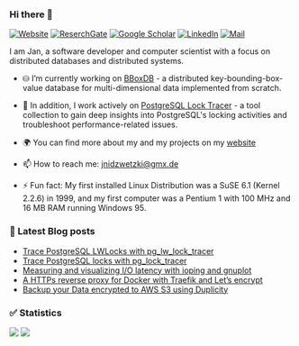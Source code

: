 ### Hi there 👋

[![Website](https://img.shields.io/badge/Website-jnidzwetzki.github.io-green?style=flat-square)](http://jnidzwetzki.github.io)
[![ReserchGate](https://img.shields.io/badge/-ResearchGate-gray?style=flat-square&logo=ResearchGate)](https://www.researchgate.net/profile/Jan-Nidzwetzki)
[![Google Scholar](https://img.shields.io/badge/Google%20Scholar-gray?style=flat-square&logo=googlescholar&logoColor=white)](https://scholar.google.com/citations?user=8u8bUJYAAAAJ)
[![LinkedIn](https://img.shields.io/badge/-Linkedin-blue?style=flat-square&logo=linkedin)](https://xing.com/profile/Jan_Nidzwetzki)
[![Mail](https://img.shields.io/badge/-Email-red?style=flat-square&logo=gmail&logoColor=white)](mailto:jnidzwetzki@gmx.de)



I am Jan, a software developer and computer scientist with a focus on distributed databases and distributed systems. 

- ⛁ I’m currently working on [BBoxDB](https://bboxdb.org) - a distributed key-bounding-box-value database for multi-dimensional data implemented from scratch. 

- 🔭 In addition, I work actively on [PostgreSQL Lock Tracer](https://github.com/jnidzwetzki/pg-lock-tracer/) - a tool collection to gain deep insights into PostgreSQL's locking activities and troubleshoot performance-related issues.

- 🌍 You can find more about my and my projects on my [website](https://jnidzwetzki.github.io/about/)

- 📫 How to reach me: [jnidzwetzki@gmx.de](mailto:jnidzwetzki@gmx.de)

- ⚡ Fun fact: My first installed Linux Distribution was a SuSE 6.1 (Kernel 2.2.6) in 1999, and my first computer was a Pentium 1 with 100 MHz and 16 MB RAM running Windows 95.

### 📝 Latest Blog posts
<!-- BLOG-POST-LIST:START -->
- [Trace PostgreSQL LWLocks with pg_lw_lock_tracer](https://jnidzwetzki.github.io/2023/01/17/trace-postgresql-lw-locks.html)
- [Trace PostgreSQL locks with pg_lock_tracer](https://jnidzwetzki.github.io/2023/01/11/trace-postgresql-locks-with-pg-lock-tracer.html)
- [Measuring and visualizing I/O latency with ioping and gnuplot](https://jnidzwetzki.github.io/2022/09/21/measuring-io-latency-with-ioping.html)
- [A HTTPs reverse proxy for Docker with Traefik and Let’s encrypt](https://jnidzwetzki.github.io/2022/08/27/https-reverse-proxy-with-docker-traefik-and-lets-encrypt.html)
- [Backup your Data encrypted to AWS S3 using Duplicity](https://jnidzwetzki.github.io/2022/08/07/backup-to-s3-with-duplicity.html)
<!-- BLOG-POST-LIST:END -->

### ✅ Statistics
![](http://github-profile-summary-cards.vercel.app/api/cards/stats?username=jnidzwetzki&theme=github) 
![](https://github-profile-summary-cards.vercel.app/api/cards/most-commit-language?username=jnidzwetzki&theme=github) 
